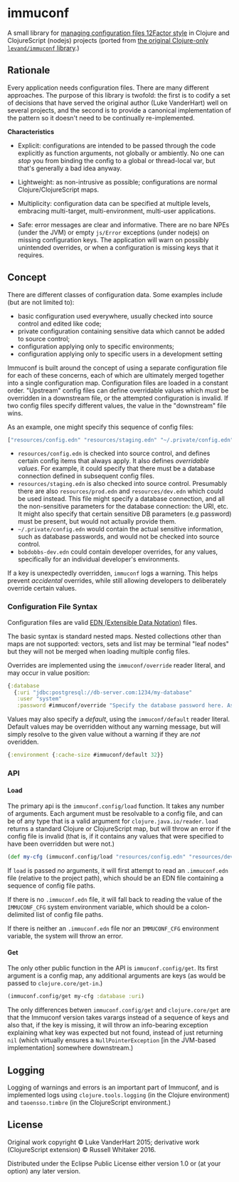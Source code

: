 # immuconf

A small library for [managing configuration files 12Factor style](http://12factor.net/config) in Clojure and ClojureScript (nodejs) projects (ported from [the original Clojure-only `levand/immuconf` library](https://github.com/levand/immuconf).)

## Rationale

Every application needs configuration files. There are many different approaches. The purpose of this library is twofold: the first is to codify a set of decisions that have served the original author (Luke VanderHart) well on several projects, and the second is to provide a canonical implementation of the pattern so it doesn't need to be continually re-implemented.

**Characteristics**

- Explicit: configurations are intended to be passed through the code explicitly as function arguments, not globally or ambiently.  No one can *stop* you from binding the config to a global or thread-local var, but that's generally a bad idea anyway.

- Lightweight: as non-intrusive as possible; configurations are normal Clojure/ClojureScript maps.

- Multiplicity: configuration data can be specified at multiple levels, embracing multi-target, multi-environment, multi-user applications.

- Safe: error messages are clear and informative. There are no bare NPEs (under the JVM) or empty `js/Error` exceptions (under nodejs) on missing configuration keys. The application will warn on possibly unintended overrides, or when a configuration is missing keys that it requires.

## Concept

There are different classes of configuration data. Some examples
include (but are not limited to):

- basic configuration used everywhere, usually checked into source control and edited like code;
- private configuration containing sensitive data which cannot be added to source control;
- configuration applying only to specific environments;
- configuration applying only to specific users in a development setting

Immuconf is built around the concept of using a separate configuration file for each of these concerns, each of which are ultimately merged together into a single configuration map. Configuration files are loaded in a constant order. "Upstream" config files can define overridable values which *must* be overridden in a downstream file, or the attempted configuration is invalid. If two config files specify different values, the value in the "downstream" file wins.

As an example, one might specify this sequence of config files:

```bash
["resources/config.edn" "resources/staging.edn" "~/.private/config.edn" "bobdobbs-dev.edn"]
```
- `resources/config.edn` is checked into source control, and defines certain config items that always apply. It also defines _overridable values_. For example, it could specify that there must be a database connection defined in subsequent config files.
- `resources/staging.edn` is also checked into source control. Presumably there are also `resources/prod.edn` and `resources/dev.edn` which could be used instead. This file might specify a database connection, and all the non-sensitive parameters for the database connection: the URI, etc. It might also specify that certain sensitive DB parameters (e.g password) must be present, but would not actually provide them.
- `~/.private/config.edn` would contain the actual sensitive information, such as database passwords, and would not be checked into source control.
- `bobdobbs-dev.edn` could contain developer overrides, for any values, specifically for an individual developer's environments.

If a key is unexpectedly overridden, `immuconf` logs a warning. This helps prevent _accidental_ overrides, while still allowing developers to deliberately override certain values.

### Configuration File Syntax

Configuration files are valid [EDN (Extensible Data Notation)](https://github.com/edn-format/edn) files.

The basic syntax is standard nested maps. Nested collections other than maps are not supported: vectors, sets and list may be terminal "leaf nodes" but they will not be merged when loading multiple config files.

Overrides are implemented using the `immuconf/override` reader literal, and may occur in value position:

```clojure
{:database
  {:uri "jdbc:postgresql://db-server.com:1234/my-database"
   :user "system"
   :password #immuconf/override "Specify the database password here. Ask Ops if you don't have it."}}
```

Values may also specify a *default*, using the `immuconf/default` reader literal. Default values may be overridden without any warning message, but will simply resolve to the given value without a warning if they are *not* overidden.

```clojure
{:environment {:cache-size #immuconf/default 32}}
```

### API

#### Load

The primary api is the `immuconf.config/load` function. It takes any number of arguments. Each argument must be resolvable to a config file, and can be of any type that is a valid argument for `clojure.java.io/reader`. `load` returns a standard Clojure or ClojureScript map, but will throw an error if the config file is invalid (that is, if it contains any values that were specified to have been overridden but were not.)

```clojure
(def my-cfg (immuconf.config/load "resources/config.edn" "resources/dev.edn" "~/.private/config.edn" "bobdobbs-dev.edn"))
```

If `load` is passed *no* arguments, it will first attempt to read an `.immuconf.edn` file (relative to the project path), which should be an EDN file containing a sequence of config file paths.

If there is no `.immuconf.edn` file, it will fall back to reading the value of the `IMMUCONF_CFG` system environment variable, which should be a colon-delimited list of config file paths.

If there is neither an `.immuconf.edn` file nor an `IMMUCONF_CFG`
environment variable, the system will throw an error.

#### Get

The only other public function in the API is `immuconf.config/get`. Its first argument is a config map, any additional arguments are keys (as would be passed to `clojure.core/get-in`.)

```clojure
(immuconf.config/get my-cfg :database :uri)
```

The only differences betwen `immuconf.config/get` and
`clojure.core/get` are that the Immuconf version takes varargs instead of a sequence of keys and also that, if the key is missing, it will throw an info-bearing exception explaining what key was expected but not found, instead of just returning `nil` (which virtually ensures a `NullPointerException` [in the JVM-based implementation] somewhere downstream.)

## Logging

Logging of warnings and errors is an important part of Immuconf, and is implemented logs using `clojure.tools.logging` (in the Clojure environment) and `taoensso.timbre` (in the ClojureScript environment.)

## License

Original work copyright © Luke VanderHart 2015; derivative work (ClojureScript extension) © Russell Whitaker 2016.

Distributed under the Eclipse Public License either version 1.0 or (at your option) any later version.
